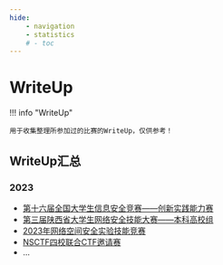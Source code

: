 ```yaml
---
hide:
    - navigation
    - statistics
    # - toc
---
```

# WriteUp

!!! info "WriteUp"

    用于收集整理所参加过的比赛的WriteUp，仅供参考！


## WriteUp汇总

### 2023

+ [第十六届全国大学生信息安全竞赛——创新实践能力赛](第十六届全国大学生信息安全竞赛——创新实践能力赛/writeup.md)
+ [第三届陕西省大学生网络安全技能大赛——本科高校组](2023年第三届陕西省大学生网络安全技能大赛--本科高校组/writeup.md)
+ [2023年网络空间安全实验技能竞赛](2023年网络空间安全实验技能竞赛/writeup.md)
+ [NSCTF四校联合CTF邀请赛](NSCTF四校联合CTF邀请赛/writeup.md)
+ ...
